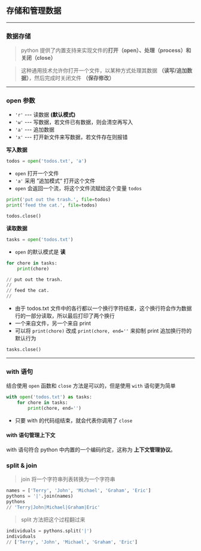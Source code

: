 ## 存储和管理数据
---
### 数据存储
> python 提供了内置支持来实现文件的**打开（open）、处理（process）和关闭（close）**

>这种通用技术允许你打开一个文件，以某种方式处理其数据 **（读写/追加数据）**，然后完成时关闭文件 **（保存修改）**

---

### open 参数
- `'r'` --- 读数据 **(默认模式)**
- `'w'` --- 写数据，若文件已有数据，则会清空再写入
- `'a'` --- 追加数据
- `'x'` --- 打开新文件来写数据，若文件存在则报错

**写入数据**
  
  ```py
  todos = open('todos.txt', 'a')
  ```
  - `open` 打开一个文件
  - `'a'` 采用 ”追加模式“ 打开这个文件
  - `open` 会返回一个流，将这个文件流赋给这个变量 `todos`
  
  ```py
  print('put out the trash.', file=todos)
  print('feed the cat.', file=todos)
  ```
  ```py
  todos.close()
  ```

**读取数据**
  ```py
  tasks = open('todos.txt')
  ```
  - `open` 的默认模式是 **读**
  ```py
  for chore in tasks:
      print(chore)

  // put out the trash.
  //
  // feed the cat.
  //
  ```
  - 由于 todos.txt 文件中的各行都以一个换行字符结束，这个换行符会作为数据行的一部分读取，所以最后打印了两个换行
  - 一个来自文件，另一个来自 print
  - 可以将 `print(chore)` 改成 `print(chore, end=''` 来抑制 print 追加换行符的默认行为

  ```py
  tasks.close()
  ```

---

### with 语句
结合使用 `open` 函数和 `close` 方法是可以的，但是使用 `with` 语句更为简单

```py
with open('todos.txt') as tasks:
    for chore in tasks:
        print(chore, end='')
```
  - 只要 with 的代码组结束，就会代表你调用了 `close`

#### with 语句管理上下文
with 语句符合 python 中内置的一个编码约定，这称为 **上下文管理协议**。


### split & join
> join 将一个字符串列表转换为一个字符串
```py
names = ['Terry', 'John', 'Michael', 'Graham', 'Eric']
pythons = '|'.join(names)
pythons
// 'Terry|John|Michael|Graham|Eric'
```

> split 方法把这个过程翻过来
```py
individuals = pythons.split('|')
individuals
// ['Terry', 'John', 'Michael', 'Graham', 'Eric']
```

